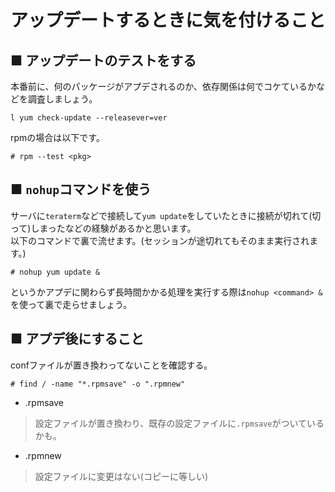 # アップデートするときに気を付けること
## ■ アップデートのテストをする
本番前に、何のパッケージがアプデされるのか、依存関係は何でコケているかなどを調査しましょう。
```
l yum check-update --releasever=ver
```
rpmの場合は以下です。
```
# rpm --test <pkg>
```
## ■ `nohup`コマンドを使う
サーバに`teraterm`などで接続して`yum update`をしていたときに接続が切れて(切って)しまったなどの経験があるかと思います。  
以下のコマンドで裏で流せます。(セッションが途切れてもそのまま実行されます。)
```
# nohup yum update &
```
というかアプデに関わらず長時間かかる処理を実行する際は`nohup <command> &`を使って裏で走らせましょう。
## ■ アプデ後にすること
confファイルが置き換わってないことを確認する。
```
# find / -name "*.rpmsave" -o ".rpmnew"
```
- .rpmsave

> 設定ファイルが置き換わり、既存の設定ファイルに`.rpmsave`がついているかも。 

- .rpmnew

> 設定ファイルに変更はない(コピーに等しい)

